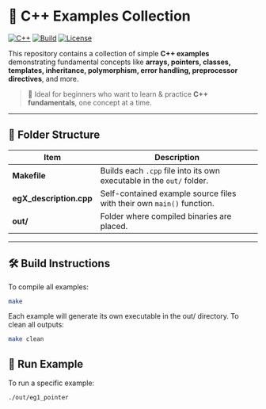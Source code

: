 # 🚀 C++ Examples Collection

[![C++](https://img.shields.io/badge/C%2B%2B-17-blue.svg)](https://en.cppreference.com/w/cpp/17)
[![Build](https://img.shields.io/badge/build-make-green.svg)](https://www.gnu.org/software/make/)
[![License](https://img.shields.io/badge/license-MIT-lightgrey.svg)](LICENSE)

This repository contains a collection of simple **C++ examples** demonstrating fundamental concepts like **arrays, pointers, classes, templates, inheritance, polymorphism, error handling, preprocessor directives**, and more.

> 🎯 Ideal for beginners who want to learn & practice **C++ fundamentals**, one concept at a time.

---

## 📂 Folder Structure

| Item | Description |
|-------|-------------|
| **Makefile** | Builds each `.cpp` file into its own executable in the `out/` folder. |
| **egX_description.cpp** | Self-contained example source files with their own `main()` function. |
| **out/** | Folder where compiled binaries are placed. |

---

## 🛠️ Build Instructions

To compile all examples:
```bash
make
```
Each example will generate its own executable in the out/ directory. To clean all outputs:
```bash
make clean
```

## 🏃 Run Example

To run a specific example:
```bash
./out/eg1_pointer
```
